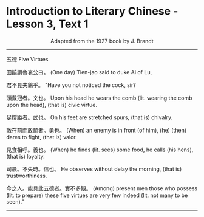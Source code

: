 # Introduction to Literary Chinese - Lesson 3, Text 1

<center>Adapted from the 1927 book by J. Brandt</center>

---

五德
Five Virtues

田饒謂魯哀公曰。
(One day) Tien-jao said to duke Ai of Lu,

君不見夫鷄乎。
"Have you not noticed the cock, sir?

頭戴冠者。文也。
Upon his head he wears the comb (lit. wearing the comb upon the head), (that is) civic virtue.

足撐距者。武也。
On his feet are stretched spurs, (that is) chivalry.

敵在前而敢鬭者。勇也。
(When) an enemy is in front (of him), (he) (then) dares to fight, (that is) valor.

見食相呼。義也。
(When) he finds (lit. sees) some food, he calls (his hens), (that is) loyalty.

司晨。不失時。信也。
He observes without delay the morning, (that is) trustworthiness.

今之人。能具此五德者。實不多覯。
(Among) present men those who possess (lit. to prepare) these five virtues are very few indeed (lit. not many to be seen)."

---
